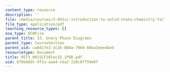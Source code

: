 ```yaml
---
content_type: resource
description: ''
file: /media/courses/3-091sc-introduction-to-solid-state-chemistry-fall-2010/070eb8dc9f2aaaa4cea2218c8f759e6f_MIT3_091SCF10lec33_iPOD.pdf
file_type: application/pdf
learning_resource_types: []
ocw_type: OCWFile
parent_title: 33. Unary Phase Diagrams
parent_type: CourseSection
parent_uid: ca8d17e3-3c26-884a-7904-68ea3eee4bed
resourcetype: Document
title: MIT3_091SCF10lec33_iPOD.pdf
uid: 070eb8dc-9f2a-aaa4-cea2-218c8f759e6f
---
```

